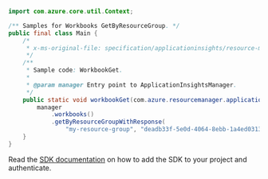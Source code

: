 ```java
import com.azure.core.util.Context;

/** Samples for Workbooks GetByResourceGroup. */
public final class Main {
    /*
     * x-ms-original-file: specification/applicationinsights/resource-manager/Microsoft.Insights/stable/2021-08-01/examples/WorkbookGet.json
     */
    /**
     * Sample code: WorkbookGet.
     *
     * @param manager Entry point to ApplicationInsightsManager.
     */
    public static void workbookGet(com.azure.resourcemanager.applicationinsights.ApplicationInsightsManager manager) {
        manager
            .workbooks()
            .getByResourceGroupWithResponse(
                "my-resource-group", "deadb33f-5e0d-4064-8ebb-1a4ed0313eb2", null, Context.NONE);
    }
}
```

Read the [SDK documentation](https://github.com/Azure/azure-sdk-for-java/blob/azure-resourcemanager-applicationinsights_1.0.0-beta.4/sdk/applicationinsights/azure-resourcemanager-applicationinsights/README.md) on how to add the SDK to your project and authenticate.
